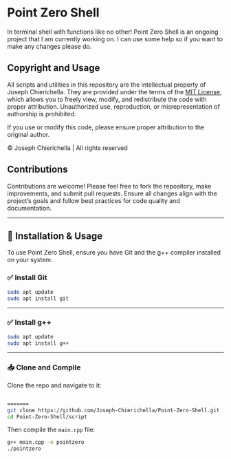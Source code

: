 # Point Zero Shell
In terminal shell with functions like no other!
Point Zero Shell is an ongoing project that I am currently working on. I can use some help so if you want to make any changes please do.

## Copyright and Usage

All scripts and utilities in this repository are the intellectual property of Joseph Chierichella. They are provided under the terms of the [MIT License](LICENSE), which allows you to freely view, modify, and redistribute the code with proper attribution. Unauthorized use, reproduction, or misrepresentation of authorship is prohibited.

If you use or modify this code, please ensure proper attribution to the original author.

© Joseph Chierichella | All rights reserved

## Contributions

Contributions are welcome! Please feel free to fork the repository, make improvements, and submit pull requests. Ensure all changes align with the project’s goals and follow best practices for code quality and documentation. 

---

## 🔧 Installation & Usage

To use Point Zero Shell, ensure you have Git and the g++ compiler installed on your system.

### ✅ Install Git

```bash
sudo apt update
sudo apt install git
```

---

### ✅ Install g++


```bash
sudo apt update
sudo apt install g++
```


---

### 📥 Clone and Compile

Clone the repo and navigate to it:

```bash

=======
git clone https://github.com/Joseph-Chierichella/Point-Zero-Shell.git
cd Point-Zero-Shell/script
```

Then compile the `main.cpp` file:

```bash
g++ main.cpp -o pointzero
./pointzero
```

